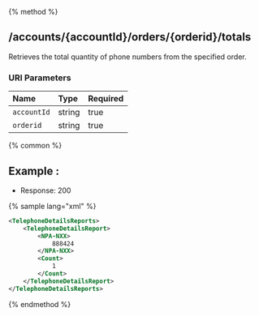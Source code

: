 {% method %}
## /accounts/{accountId}/orders/{orderid}/totals

Retrieves the total quantity of phone numbers from the specified order.


### URI Parameters
| Name | Type | Required |
|:-----|:-----|:---------|
| `accountId` | string | true |
| `orderid` | string | true |






{% common %}


## Example : 

* Response: 200

{% sample lang="xml" %}

```xml
<TelephoneDetailsReports>
    <TelephoneDetailsReport>
        <NPA-NXX>
            888424
        </NPA-NXX>
        <Count>
            1
        </Count>
    </TelephoneDetailsReport>
</TelephoneDetailsReports>
```


{% endmethod %}